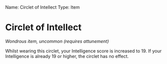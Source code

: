 Name: Circlet of Intellect
Type: Item

# Circlet of Intellect
_Wondrous item, uncommon (requires attunement)_

Whilst wearing this circlet, your Intelligence score is increased to 19. If your Intelligence is already 19 or higher, the circlet has no effect. 
